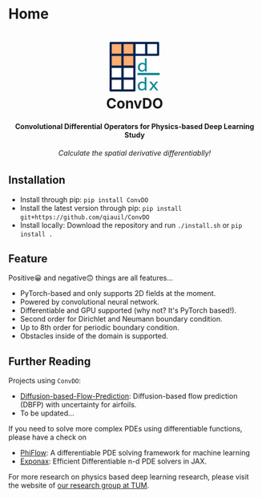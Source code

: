 # Home

<h1 align="center"><img src="./assets/logo/ConvDO.png" width="100"/><br>ConvDO<br></h1>
<h4 align="center">Convolutional Differential Operators for Physics-based Deep Learning Study</h4>
<h6 align="center">Calculate the spatial derivative differentiablly!</h6>


## Installation

* Install through pip: `pip install ConvDO`
* Install the latest version through pip: `pip install git+https://github.com/qiauil/ConvDO`
* Install locally: Download the repository and run `./install.sh` or `pip install .`

## Feature

Positive😀 and negative🙃 things are all features... 

* PyTorch-based and only supports 2D fields at the moment.
* Powered by convolutional neural network.
* Differentiable and GPU supported (why not? It's PyTorch based!).
* Second order for Dirichlet and Neumann boundary condition.
* Up to 8th order for periodic boundary condition.
* Obstacles inside of the domain is supported.

## Further Reading

Projects using `ConvDO`:

* [Diffusion-based-Flow-Prediction](https://github.com/tum-pbs/Diffusion-based-Flow-Prediction): Diffusion-based flow prediction (DBFP) with uncertainty for airfoils.
* To be updated... 

If you need to solve more complex PDEs using differentiable functions, please have a check on

* [PhiFlow](https://github.com/tum-pbs/PhiFlow): A differentiable PDE solving framework for machine learning
* [Exponax](https://github.com/Ceyron/exponax): Efficient Differentiable n-d PDE solvers in JAX.

For more research on physics based deep learning research, please visit the website of [our research group at TUM](https://ge.in.tum.de/publications/). 
